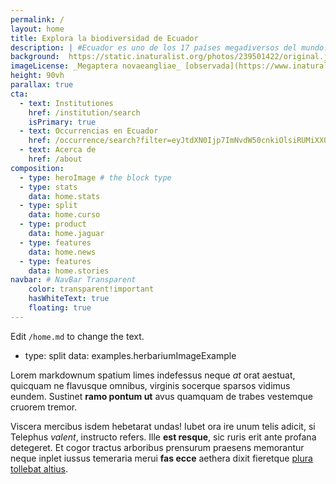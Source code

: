 ```yaml
---
permalink: /
layout: home
title: Explora la biodiversidad de Ecuador
description: | #Ecuador es uno de los 17 países megadiversos del mundo. Sus cuatro regiones naturales albergan una diversidad biológica.
background:  https://static.inaturalist.org/photos/239501422/original.jpeg 
imageLicense: _Megaptera novaeangliae_ [observada](https://www.inaturalist.org/observations/139964582){:target="_blank"} por Siegfried Baesler cerca de Pto. López.
height: 90vh
parallax: true
cta:
  - text: Institutiones
    href: /institution/search
    isPrimary: true
  - text: Occurrencias en Ecuador
    href: /occurrence/search?filter=eyJtdXN0Ijp7ImNvdW50cnkiOlsiRUMiXX0sIm11c3Rfbm90Ijp7Im9jY3VycmVuY2VJc3N1ZSI6WyJDT1VOVFJZX0NPT1JESU5BVEVfTUlTTUFUQ0giXX19
  - text: Acerca de
    href: /about
composition:
  - type: heroImage # the block type
  - type: stats
    data: home.stats
  - type: split
    data: home.curso   
  - type: product
    data: home.jaguar
  - type: features
    data: home.news
  - type: features
    data: home.stories  
navbar: # NavBar Transparent
    color: transparent!important
    hasWhiteText: true
    floating: true
---
```


Edit `/home.md` to change the text.
  - type: split
    data: examples.herbariumImageExample

Lorem markdownum spatium limes indefessus neque *at* orat aestuat, quicquam ne
flavusque omnibus, virginis socerque sparsos vidimus eundem. Sustinet **ramo
pontum ut** avus quamquam de trabes vestemque cruorem tremor.

Viscera mercibus isdem hebetarat undas! Iubet ora ire unum telis adicit, si
Telephus *valent*, instructo refers. Ille **est resque**, sic ruris erit ante
profana detegeret. Et cogor tractus arboribus prensurum praesens memorantur
neque inplet iussus temeraria merui **fas ecce** aethera dixit fieretque [plura
tollebat altius](http://virgineusque.net/est.html).
